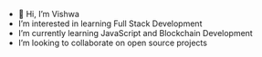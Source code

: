 - 👋 Hi, I’m Vishwa
- I’m interested in learning Full Stack Development 
- I’m currently learning JavaScript and Blockchain Development
- I’m looking to collaborate on open source projects

<!---
Vish-V/Vish-V is a ✨ special ✨ repository because its `README.md` (this file) appears on your GitHub profile.
You can click the Preview link to take a look at your changes.
--->
